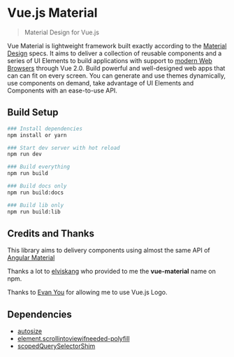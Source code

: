 # Vue.js Material

> Material Design for Vue.js

Vue Material is lightweight framework built exactly according to the <a href="http://material.google.com" target="_blank">Material Design</a> specs. It aims to deliver a collection of reusable components and a series of UI Elements to build applications with support to <a href="https://saucelabs.com/u/vuejs" target="_blank">modern Web Browsers</a> through Vue 2.0. Build powerful and well-designed web apps that can can fit on every screen. You can generate and use themes dynamically, use components on demand, take advantage of UI Elements and Components with an ease-to-use API.

## Build Setup

``` bash
### Install dependencies
npm install or yarn

### Start dev server with hot reload
npm run dev

### Build everything
npm run build

### Build docs only
npm run build:docs

### Build lib only
npm run build:lib
```

## Credits and Thanks
This library aims to delivery components using almost the same API of <a href="https://material.angularjs.org/latest/" target="_blank">Angular Material</a>

Thanks a lot to <a href="https://github.com/elviskang" target="_blank">elviskang</a> who provided to me the **vue-material** name on npm.

Thanks to <a href="https://github.com/yyx990803" target="_blank">Evan You</a> for allowing me to use Vue.js Logo.

## Dependencies 
* <a href="http://www.jacklmoore.com/autosize/" target="_blank">autosize</a>
* <a href="https://www.npmjs.com/package/element.scrollintoviewifneeded-polyfill" target="_blank">element.scrollintoviewifneeded-polyfill</a>
* <a href="https://github.com/lazd/scopedQuerySelectorShim" target="_blank">scopedQuerySelectorShim</a>
